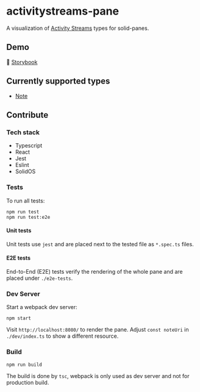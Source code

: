 # activitystreams-pane

A visualization of [Activity Streams](https://www.w3.org/TR/activitystreams-vocabulary/) types for solid-panes.

## Demo

📗 [Storybook](https://solid.github.io/activitystreams-pane/)

## Currently supported types

- [Note](https://www.w3.org/TR/activitystreams-vocabulary/#dfn-note)

## Contribute

### Tech stack

- Typescript
- React
- Jest
- Eslint
- SolidOS

### Tests

To run all tests:
```shell script
npm run test
npm run test:e2e
```

#### Unit tests

Unit tests use `jest` and are placed next to the tested file as `*.spec.ts` files.

#### E2E tests

End-to-End (E2E) tests verify the rendering of the whole pane and are placed under `./e2e-tests`.

### Dev Server

Start a webpack dev server:

```shell script
npm start
```

Visit `http://localhost:8080/` to render the pane. Adjust `const noteUri` in `./dev/index.ts` to show a
 different resource.
 
### Build

```
npm run build
```

The build is done by `tsc`, webpack is only used as dev server and not for production build.